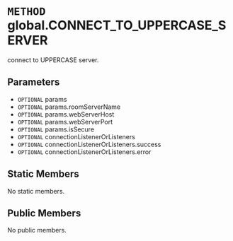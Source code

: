 # `METHOD` global.CONNECT_TO_UPPERCASE_SERVER
connect to UPPERCASE server.

## Parameters
* `OPTIONAL` params 
* `OPTIONAL` params.roomServerName 
* `OPTIONAL` params.webServerHost 
* `OPTIONAL` params.webServerPort 
* `OPTIONAL` params.isSecure 
* `OPTIONAL` connectionListenerOrListeners 
* `OPTIONAL` connectionListenerOrListeners.success 
* `OPTIONAL` connectionListenerOrListeners.error 

## Static Members
No static members.

## Public Members
No public members.
